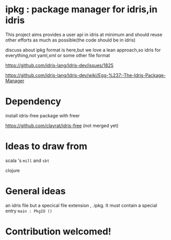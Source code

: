 # ipkg : package manager for idris,in idris

This project aims provides a user api in idris at minimum and should reuse other efforts as much as possible(the code should be in idris)

discuss about ipkg format is here,but we love a lean approach,so idris for everything,not yaml,xml or some other file format

https://github.com/idris-lang/Idris-dev/issues/1825

https://github.com/idris-lang/Idris-dev/wiki/Egg-%237:-The-Idris-Package-Manager

# Dependency 
install idris-free package with freer

https://github.com/clayrat/idris-free (not merged yet)

# Ideas to draw from

scala 's `mill` and  `sbt` 

clojure

# General ideas

an idris file but a specical file extension , .ipkg. It must contain a special entry `main : PkgIO ()` 

# Contribution welcomed!

